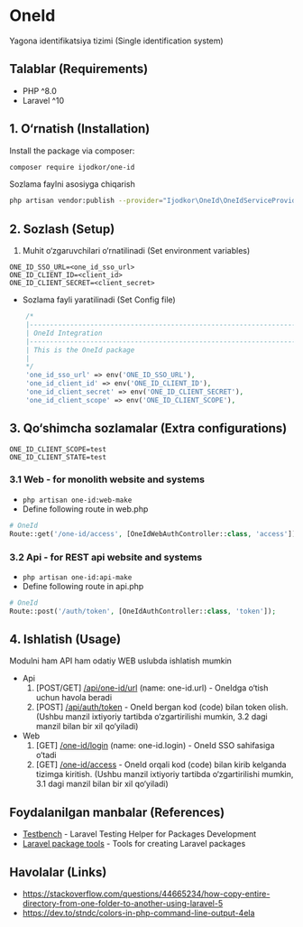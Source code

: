 # OneId

Yagona identifikatsiya tizimi (Single identification system)

## Talablar (Requirements)

- PHP ^8.0
- Laravel ^10

## 1. O&#8216;rnatish (Installation)

Install the package via composer:

```bash
composer require ijodkor/one-id
```

Sozlama faylni asosiyga chiqarish

```bash
php artisan vendor:publish --provider="Ijodkor\OneId\OneIdServiceProvider"
```

## 2. Sozlash (Setup)

1. Muhit o&#8216;zgaruvchilari o&#8216;rnatilinadi (Set environment variables)

```dotenv
ONE_ID_SSO_URL=<one_id_sso_url>
ONE_ID_CLIENT_ID=<client_id>
ONE_ID_CLIENT_SECRET=<client_secret>
```

- Sozlama fayli yaratilinadi (Set Config file)

```php
    /*
    |--------------------------------------------------------------------------
    | OneId Integration
    |--------------------------------------------------------------------------
    | This is the OneId package
    |
    */
    'one_id_sso_url' => env('ONE_ID_SSO_URL'),
    'one_id_client_id' => env('ONE_ID_CLIENT_ID'),
    'one_id_client_secret' => env('ONE_ID_CLIENT_SECRET'),
    'one_id_client_scope' => env('ONE_ID_CLIENT_SCOPE'),
```

## 3. Qo&#8216;shimcha sozlamalar (Extra configurations)

```dotenv
ONE_ID_CLIENT_SCOPE=test
ONE_ID_CLIENT_STATE=test
```

### 3.1 Web - for monolith website and systems

- ``php artisan one-id:web-make``
- Define following route in web.php

```php
# OneId
Route::get('/one-id/access', [OneIdWebAuthController::class, 'access']);
```

### 3.2 Api - for REST api website and systems

- ``php artisan one-id:api-make``
- Define following route in api.php

```php
# OneId
Route::post('/auth/token', [OneIdAuthController::class, 'token']);
```

## 4. Ishlatish (Usage)

Modulni ham API ham odatiy WEB uslubda ishlatish mumkin

- Api
    1. [POST/GET] [/api/one-id/url](/api/one-id/url) (name: one-id.url) - OneIdga o&#8216;tish uchun havola beradi
    2. [POST] [/api/auth/token](/api/auth/token) - OneId bergan kod (code) bilan token olish. (Ushbu manzil ixtiyoriy
       tartibda o&#8216;zgartirilishi mumkin, 3.2 dagi manzil bilan bir xil qo&#8216;yiladi)
- Web
    1. [GET] [/one-id/login](/one-id/login) (name: one-id.login) - OneId SSO sahifasiga o&#8216;tadi
    2. [GET] [/one-id/access](/one-id/access) - OneId orqali kod (code) bilan kirib kelganda tizimga kiritish. (Ushbu
       manzil ixtiyoriy tartibda o&#8216;zgartirilishi mumkin, 3.1 dagi manzil bilan bir xil qo&#8216;yiladi)

## Foydalanilgan manbalar (References)

- [Testbench](https://packages.tools/testbench) - Laravel Testing Helper for Packages Development
- [Laravel package tools](https://packages.tools/testbench) - Tools for creating Laravel packages

## Havolalar (Links)

- https://stackoverflow.com/questions/44665234/how-copy-entire-directory-from-one-folder-to-another-using-laravel-5
- https://dev.to/stndc/colors-in-php-command-line-output-4ela
